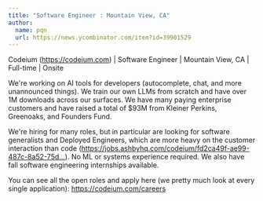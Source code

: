 ```yaml
---
title: "Software Engineer : Mountain View, CA"
author:
  name: pqn
  url: https://news.ycombinator.com/item?id=39901529
---
```

Codeium (<a href="https:&#x2F;&#x2F;codeium.com" rel="nofollow">https:&#x2F;&#x2F;codeium.com</a>) | Software Engineer | Mountain View, CA | Full-time | Onsite

We&#x27;re working on AI tools for developers (autocomplete, chat, and more unannounced things). We train our own LLMs from scratch and have over 1M downloads across our surfaces. We have many paying enterprise customers and have raised a total of $93M from Kleiner Perkins, Greenoaks, and Founders Fund.

We&#x27;re hiring for many roles, but in particular are looking for software generalists and Deployed Engineers, which are more heavy on the customer interaction than code (<a href="https:&#x2F;&#x2F;jobs.ashbyhq.com&#x2F;codeium&#x2F;fd2ca49f-ae99-487c-8a52-75d2f88afcfe">https:&#x2F;&#x2F;jobs.ashbyhq.com&#x2F;codeium&#x2F;fd2ca49f-ae99-487c-8a52-75d...</a>). No ML or systems experience required. We also have fall software engineering internships available.

You can see all the open roles and apply here (we pretty much look at every single application): <a href="https:&#x2F;&#x2F;codeium.com&#x2F;careers" rel="nofollow">https:&#x2F;&#x2F;codeium.com&#x2F;careers</a>
